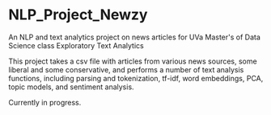 # NLP_Project_Newzy
An NLP and text analytics project on news articles for UVa Master's of Data Science class Exploratory Text Analytics

This project takes a csv file with articles from various news sources, some liberal and some conservative, and performs a number of
text analysis functions, including parsing and tokenization, tf-idf, word embeddings, PCA, topic models, and sentiment analysis.

Currently in progress.

